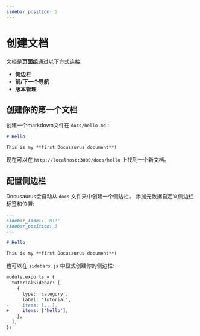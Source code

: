 ```yaml
---
sidebar_position: 2
---
```


# 创建文档

文档是**页面组**通过以下方式连接:

- **侧边栏**
- **前/下一个导航**
- **版本管理**

## 创建你的第一个文档

创建一个markdown文件在 `docs/hello.md` :

```md title="docs/hello.md"
# Hello

This is my **first Docusaurus document**!
```

现在可以在 `http://localhost:3000/docs/hello` 上找到一个新文档。

## 配置侧边栏

Docusaurus会自动从 `docs` 文件夹中创建一个侧边栏。 添加元数据自定义侧边栏标签和位置:

```md title="docs/hello.md" {1-4}
---
sidebar_label: 'Hi!'
sidebar_position: 3
---

# Hello

This is my **first Docusaurus document**!
```

也可以在 `sidebars.js` 中显式创建你的侧边栏:

```diff title="sidebars.js"
module.exports = {
  tutorialSidebar: [
    {
      type: 'category',
      label: 'Tutorial',
-     items: [...],
+     items: ['hello'],
    },
  ],
};
```